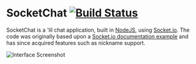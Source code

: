 SocketChat  [![Build Status](https://travis-ci.org/psgs/SocketChat.png?branch=master)](https://travis-ci.org/psgs/SocketChat)
=============

SocketChat is a 'lil chat application, built in [NodeJS](http://nodejs.org/), using [Socket.io](http://socket.io).
The code was originally based upon a [Socket.io documentation example](http://socket.io/get-started/chat/) and has since acquired features such as nickname support.

![Interface Screenshot](http://i.imgur.com/op2Dzj3.png)

